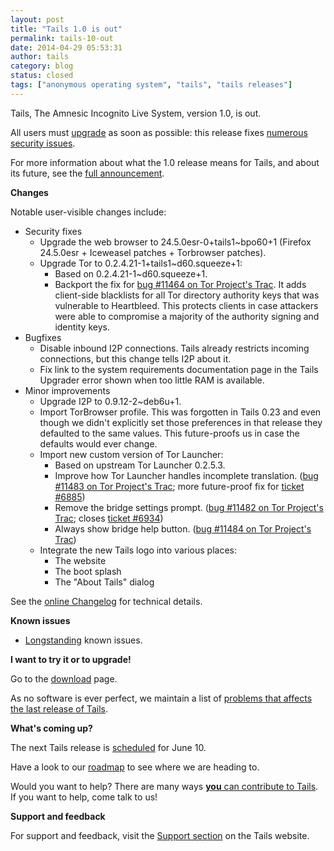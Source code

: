 ```yaml
---
layout: post
title: "Tails 1.0 is out"
permalink: tails-10-out
date: 2014-04-29 05:53:31
author: tails
category: blog
status: closed
tags: ["anonymous operating system", "tails", "tails releases"]
---
```


Tails, The Amnesic Incognito Live System, version 1.0, is out.

All users must [upgrade](https://tails.boum.org/doc/first_steps/upgrade/) as soon as possible: this release fixes [numerous security issues](https://tails.boum.org/security/Numerous_security_holes_in_0.23/).

For more information about what the 1.0 release means for Tails, and about its future, see the [full announcement](https://tails.boum.org/news/version_1.0/).

**Changes**

Notable user-visible changes include:

-   Security fixes
    -   Upgrade the web browser to 24.5.0esr-0+tails1\~bpo60+1 (Firefox 24.5.0esr + Iceweasel patches + Torbrowser patches).
    -   Upgrade Tor to 0.2.4.21-1+tails1\~d60.squeeze+1:
        -   Based on 0.2.4.21-1\~d60.squeeze+1.
        -   Backport the fix for [bug \#11464 on Tor Project's Trac](https://trac.torproject.org/projects/tor/ticket/11464). It adds client-side blacklists for all Tor directory authority keys that was vulnerable to Heartbleed. This protects clients in case attackers were able to compromise a majority of the authority signing and identity keys.
-   Bugfixes
    -   Disable inbound I2P connections. Tails already restricts incoming connections, but this change tells I2P about it.
    -   Fix link to the system requirements documentation page in the Tails Upgrader error shown when too little RAM is available.
-   Minor improvements
    -   Upgrade I2P to 0.9.12-2\~deb6u+1.
    -   Import TorBrowser profile. This was forgotten in Tails 0.23 and even though we didn't explicitly set those preferences in that release they defaulted to the same values. This future-proofs us in case the defaults would ever change.
    -   Import new custom version of Tor Launcher:
        -   Based on upstream Tor Launcher 0.2.5.3.
        -   Improve how Tor Launcher handles incomplete translation. ([bug \#11483 on Tor Project's Trac](https://trac.torproject.org/projects/tor/ticket/11483); more future-proof fix for [ticket \#6885](https://labs.riseup.net/code/issues/6885))
        -   Remove the bridge settings prompt. ([bug \#11482 on Tor Project's Trac](https://trac.torproject.org/projects/tor/ticket/11482); closes [ticket \#6934](https://labs.riseup.net/code/issues/6934))
        -   Always show bridge help button. ([bug \#11484 on Tor Project's Trac](https://trac.torproject.org/projects/tor/ticket/11484))
    -   Integrate the new Tails logo into various places:
        -   The website
        -   The boot splash
        -   The "About Tails" dialog

See the [online Changelog](https://git-tails.immerda.ch/tails/plain/debian/changelog) for technical details.

**Known issues**

-   [Longstanding](https://tails.boum.org/support/known_issues/) known issues.

**I want to try it or to upgrade!**

Go to the [download](https://tails.boum.org/download/) page.

As no software is ever perfect, we maintain a list of [problems that affects the last release of Tails](https://tails.boum.org/support/known_issues/).

**What's coming up?**

The next Tails release is [scheduled](https://tails.boum.org/contribute/calendar/) for June 10.

Have a look to our [roadmap](https://labs.riseup.net/code/projects/tails/roadmap/) to see where we are heading to.

Would you want to help? There are many ways [**you** can contribute to Tails](https://tails.boum.org/contribute/). If you want to help, come talk to us!

**Support and feedback**

For support and feedback, visit the [Support section](https://tails.boum.org/support/) on the Tails website.
